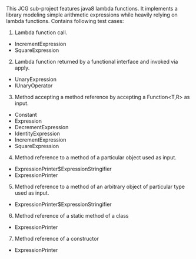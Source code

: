 This JCG sub-project features java8 lambda functions. It implements a library modeling simple arithmetic expressions while heavily relying on lambda functions.
Contains following test cases:

1. Lambda function call.  
  - IncrementExpression  
  - SquareExpression  
2. Lambda function returned by a functional interface and invoked via apply.  
  - UnaryExpression  
  - IUnaryOperator  
3. Method accepting a method reference by accepting a Function<T,R> as input.  
  - Constant  
  - Expression  
  - DecrementExpression  
  - IdentityExpression  
  - IncrementExpression  
  - SquareExpression  
4. Method reference to a method of a particular object used as input.  
  - ExpressionPrinter$ExpressionStringifier  
  - ExpressionPrinter  
5. Method reference to a method of an arbitrary object of particular type used as input.  
  - ExpressionPrinter$ExpressionStringifier  
6. Method reference of a static method of a class  
  - ExpressionPrinter  
7. Method reference of a constructor  
  - ExpressionPrinter  
